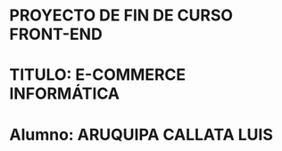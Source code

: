 # PROYECTO DE FIN DE CURSO FRONT-END
# TITULO: E-COMMERCE INFORMÁTICA
# Alumno:  ARUQUIPA CALLATA LUIS

